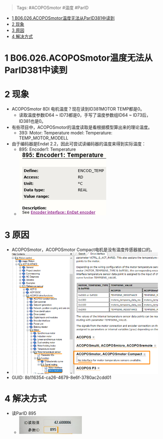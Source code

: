 > Tags: #ACOPOSmotor #温度 #ParID

- [1 B06.026.ACOPOSmotor温度无法从ParID381中读到](#_1-b06026acoposmotor%E6%B8%A9%E5%BA%A6%E6%97%A0%E6%B3%95%E4%BB%8Eparid381%E4%B8%AD%E8%AF%BB%E5%88%B0)
- [2 现象](#_2-%E7%8E%B0%E8%B1%A1)
- [3 原因](#_3-%E5%8E%9F%E5%9B%A0)
- [4 解决方式](#_4-%E8%A7%A3%E5%86%B3%E6%96%B9%E5%BC%8F)

# 1 B06.026.ACOPOSmotor温度无法从ParID381中读到

# 2 现象

- ACOPOSmotor 8DI 电机温度？现在读到ID381MOTOR TEMP都是0。
	- 读取温度参数ID64 ~ ID73都是0，手写了温度参数组ID64 ~ ID73后，ID381也是0。
- 有些项目中，ACOPOSmotor的温度读取是看根据模型算出来的理论温度。
	- 393: Motor: Temperature model: Temperature: TEMP_MOTOR_MODELL
- 由于编码器是Endat 2.2，因此可尝试读编码器的温度来得到实际温度：
	- 895: Encoder1: Temperature
	- ![](FILES/026ACOPOSmotor温度无法从ParID381中读到/image-20221019191212258.png)

# 3 原因

- ACOPOSmotor，ACOPOSmotor Compact电机是没有温度传感器接口的。
- ![](FILES/026ACOPOSmotor温度无法从ParID381中读到/image-20240119234346892.png)
- GUID: 8b116354-ca26-4679-8e6f-3780ac2cdd01

# 4 解决方式

- 读ParID 895
	- ![](FILES/026ACOPOSmotor温度无法从ParID381中读到/image-20221019191247113.png)
